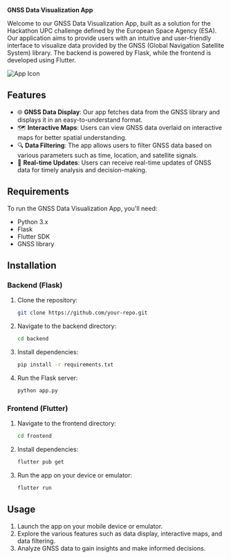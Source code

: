 **GNSS Data Visualization App**

Welcome to our GNSS Data Visualization App, built as a solution for the Hackathon UPC challenge defined by the European Space Agency (ESA). Our application aims to provide users with an intuitive and user-friendly interface to visualize data provided by the GNSS (Global Navigation Satellite System) library. The backend is powered by Flask, while the frontend is developed using Flutter.

![App Icon](https://example.com/app_icon.png)

## Features

- 🌐 **GNSS Data Display**: Our app fetches data from the GNSS library and displays it in an easy-to-understand format.
- 🗺️ **Interactive Maps**: Users can view GNSS data overlaid on interactive maps for better spatial understanding.
- 🔍 **Data Filtering**: The app allows users to filter GNSS data based on various parameters such as time, location, and satellite signals.
- 🔄 **Real-time Updates**: Users can receive real-time updates of GNSS data for timely analysis and decision-making.

## Requirements

To run the GNSS Data Visualization App, you'll need:

- Python 3.x
- Flask
- Flutter SDK
- GNSS library

## Installation

### Backend (Flask)

1. Clone the repository:

   ```bash
   git clone https://github.com/your-repo.git
   ```

2. Navigate to the backend directory:

   ```bash
   cd backend
   ```

3. Install dependencies:

   ```bash
   pip install -r requirements.txt
   ```

4. Run the Flask server:

   ```bash
   python app.py
   ```

### Frontend (Flutter)

1. Navigate to the frontend directory:

   ```bash
   cd frontend
   ```

2. Install dependencies:

   ```bash
   flutter pub get
   ```

3. Run the app on your device or emulator:

   ```bash
   flutter run
   ```

## Usage

1. Launch the app on your mobile device or emulator.
2. Explore the various features such as data display, interactive maps, and data filtering.
3. Analyze GNSS data to gain insights and make informed decisions.
